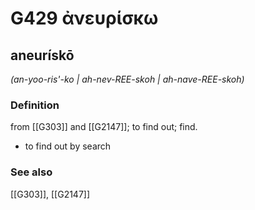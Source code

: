 # G429 ἀνευρίσκω

## aneurískō

_(an-yoo-ris'-ko | ah-nev-REE-skoh | ah-nave-REE-skoh)_

### Definition

from [[G303]] and [[G2147]]; to find out; find.

- to find out by search

### See also

[[G303]], [[G2147]]

